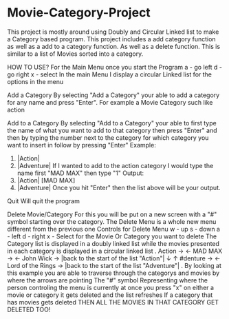 # Movie-Category-Project
This project is mostly around using Doubly and Circular Linked list to make a Category based program. This project includes a add category function as well as a add to a category function. As well as a delete function. This is similar to a list of Movies sorted into a category.

HOW TO USE?
For the Main Menu once you start the Program
a - go left 
d - go right 
x - select
In the main Menu I display a circular Linked list for the options in the menu

Add a Category
By selecting "Add a Category" your able to add a category for any name and press "Enter".
For example a Movie Category such like action


Add to a Category
By selecting "Add to a Category" your able to first type the name of what you want to add to that category then press "Enter"
and then by typing the number next to the category for which category you want to insert in follow by pressing "Enter"
Example:
1. |Action|    
2. |Adventure|
If I wanted to add to the action category I would type the name first "MAD MAX" then type "1"
Output:
1. |Action|  [MAD MAX]
2. |Adventure|
Once you hit "Enter" then the list above will be your output.

Quit
Will quit the program 

Delete Movie/Category
For this you will be put on a new screen with a "#" symbol starting over the category. The Delete Menu is a whole new menu different from the previous
one
Controls for Delete Menu
w - up
s - down
a - left
d - right
x - Select for the Movie Or Category you want to delete
The Category list is displayed in a doubly linked list while the movies presented in each category is displayed in a circular linked list
.
Action ->  <- MAD MAX ->  <- John Wick -> |back to the start of the list "Action"|
 ↓ ↑
#denture ->  <- Lord of the Rings -> |back to the start of the list "Adventure"|
 .
 By looking at this example you are able to traverse through the categorys and movies by where the arrows are pointing
 The "#" symbol Representing where the person controling the menu is currently at
 once you press "x" on either a movie or category it gets deleted and the list refreshes
 If a category that has movies gets deleted THEN ALL THE MOVIES IN THAT CATEGORY GET DELETED TOO!
